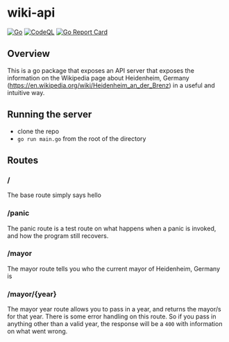 # wiki-api

[![Go](https://github.com/ENG618/wiki-api/actions/workflows/go.yml/badge.svg)](https://github.com/ENG618/wiki-api/actions/workflows/go.yml)
[![CodeQL](https://github.com/ENG618/wiki-api/actions/workflows/codeql-analysis.yml/badge.svg)](https://github.com/ENG618/wiki-api/actions/workflows/codeql-analysis.yml)
[![Go Report Card](https://goreportcard.com/badge/github.com/ENG618/wiki-api)](https://goreportcard.com/report/github.com/ENG618/wiki-api)

## Overview

This is a go package that exposes an API server that exposes the information on
the Wikipedia page about Heidenheim, Germany
(<https://en.wikipedia.org/wiki/Heidenheim_an_der_Brenz>) in a useful and
intuitive way.

## Running the server

- clone the repo
- `go run main.go` from the root of the directory

## Routes

### /

The base route simply says hello

### /panic

The panic route is a test route on what happens when a panic is invoked, and how the program still recovers.

### /mayor

The mayor route tells you who the current mayor of Heidenheim, Germany is

### /mayor/{year}

The mayor year route allows you to pass in a year, and returns the mayor/s for that year. There is some error handling on this route. So if you pass in anything other than a valid year, the response will be a `400` with information on what went wrong.
